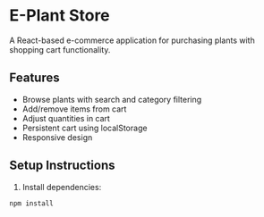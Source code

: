 # E-Plant Store

A React-based e-commerce application for purchasing plants with shopping cart functionality.

## Features

- Browse plants with search and category filtering
- Add/remove items from cart
- Adjust quantities in cart
- Persistent cart using localStorage
- Responsive design

## Setup Instructions

1. Install dependencies:
```bash
npm install